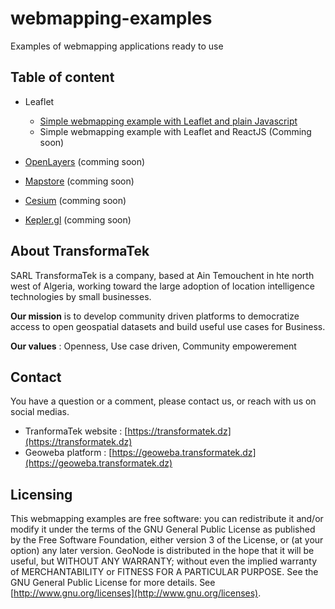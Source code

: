 # webmapping-examples
Examples of webmapping applications ready to use


## Table of content

* Leaflet 
    * [Simple webmapping example with Leaflet and plain Javascript](./leaflet-plain-javascript/)
    * Simple webmapping example with Leaflet and ReactJS (Comming soon)

* [OpenLayers](https://openlayers.org/) (comming soon)
* [Mapstore](https://www.geosolutionsgroup.com/technologies/mapstore/) (comming soon)
* [Cesium](https://cesium.com/) (comming soon)
* [Kepler.gl](https://kepler.gl/) (comming soon)



## About TransformaTek

SARL TransformaTek is a company, based at Ain Temouchent in hte north west of Algeria, working toward the large adoption of location intelligence technologies by small businesses. 

**Our mission** is to develop community driven platforms to democratize access to open geospatial datasets and build useful use cases for Business.

**Our values** : Openness, Use case driven, Community empowerement 

## Contact

You have a question or a comment, please contact us, or reach with us on social medias.
 - TranformaTek website : [https://transformatek.dz](https://transformatek.dz) 
 - Geoweba platform : [https://geoweba.transformatek.dz](https://geoweba.transformatek.dz)  


## Licensing

This webmapping examples are free software: you can redistribute it and/or modify it under the terms of the GNU General Public License as published by the Free Software Foundation, either version 3 of the License, or (at your option) any later version. GeoNode is distributed in the hope that it will be useful, but WITHOUT ANY WARRANTY; without even the implied warranty of MERCHANTABILITY or FITNESS FOR A PARTICULAR PURPOSE. See the GNU General Public License for more details. See [http://www.gnu.org/licenses](http://www.gnu.org/licenses).